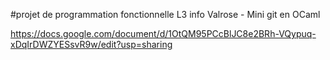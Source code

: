 
#projet de programmation fonctionnelle L3 info Valrose - Mini git en OCaml

https://docs.google.com/document/d/1OtQM95PCcBlJC8e2BRh-VQypuq-xDqIrDWZYESsvR9w/edit?usp=sharing
